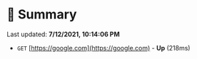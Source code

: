 # 📖 Summary
Last updated: **7/12/2021, 10:14:06 PM**

- `GET` [https://google.com](https://google.com) - **Up** (218ms)
